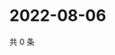 # 2022-08-06

共 0 条

<!-- BEGIN WEIBO -->
<!-- 最后更新时间 Sat Aug 06 2022 16:01:47 GMT+0800 (China Standard Time) -->

<!-- END WEIBO -->
